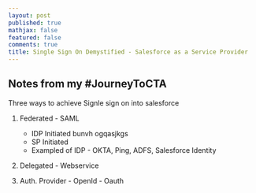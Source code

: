 ```yaml
---
layout: post
published: true
mathjax: false
featured: false
comments: true
title: Single Sign On Demystified - Salesforce as a Service Provider
---
```

## Notes from my #JourneyToCTA

Three ways to achieve Signle sign on into salesforce 

1. Federated - SAML
    - IDP Initiated
    	bunvh ogqasjkgs
    - SP Initiated
    - Exampled of IDP - OKTA, Ping, ADFS, Salesforce Identity
    
2. Delegated - Webservice
3. Auth. Provider - OpenId - Oauth